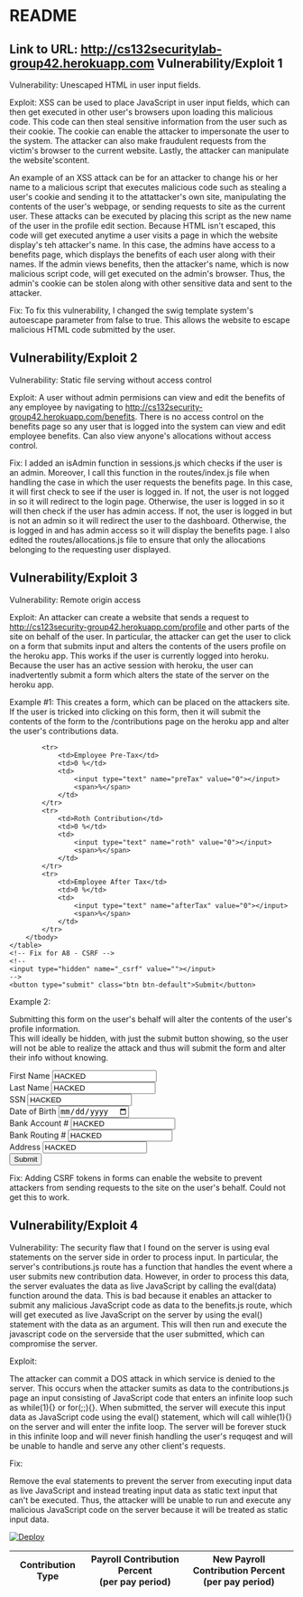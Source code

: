README
======
Link to URL: http://cs132securitylab-group42.herokuapp.com
Vulnerability/Exploit 1
---------------
Vulnerability: Unescaped HTML in user input fields.

Exploit:  XSS can be used to place JavaScript in user input fields, which can then get executed in other user's browsers upon loading this malicious code.  This code can then steal sensitive information from the user such as their cookie.  The cookie can enable the attacker to impersonate the user to the system.  The attacker can also make fraudulent requests from the victim's browser to the current website.  Lastly, the attacker can manipulate the website'scontent.

An example of an XSS attack can be for an attacker to change his or her name to a malicious script that executes malicious code such as stealing a user's cookie and sending it to the attattacker's own site, manipulating the contents of the user's webpage, or sending requests to site as the current user.  These attacks can be executed by placing this script as the new name of the user in the profile edit section.  Because HTML isn't escaped, this code will get executed anytime a user visits a page in which the website display's teh attacker's name.  In this case, the admins have access to a benefits page, which displays the benefits of each user along with their names.  If the admin views benefits, then the attacker's name, which is now malicious script code, will get executed on the admin's browser.  Thus, the admin's cookie can be stolen along with other sensitive data and sent to the attacker.

Fix:  To fix this vulnerability, I changed the swig template system's autoescape parameter from false to true.  This allows the website to escape malicious HTML code submitted by the user. 

Vulnerability/Exploit 2
-----------------------
Vulnerability: Static file serving without access control

Exploit: A user without admin permisions can view and edit the benefits
of any employee by navigating to http://cs132security-group42.herokuapp.com/benefits.  There is no access control on the benefits page so any user that is logged into the system can view and edit employee benefits.  Can also view anyone's allocations without access control.

Fix: I added an isAdmin function in sessions.js which checks if the user is an admin.  Moreover, I call this function in the routes/index.js file when handling the case in which the user requests the benefits page.  In this case, it will first check to see if the user is logged in.  If not, the user is not logged in so it will redirect to the login page.  Otherwise, the user is logged in so it will then check if the user has admin access.  If not, the user is logged in but is not an admin so it will redirect the user to the dashboard.  Otherwise, the is logged in and has admin access so it will display the benefits page.  I also edited the routes/allocations.js file to ensure that only the allocations belonging to the requesting user displayed.

Vulnerability/Exploit 3
-----------------------
Vulnerability: Remote origin access

Exploit:  An attacker can create a website that sends a request to http://cs123security-group42.herokuapp.com/profile and other parts of the site on behalf of the user.  In particular, the attacker can get the user to click on a form that submits input and alters the contents of the users profile on the heroku app.  This works if the user is currently logged into heroku.  Because the user has an active session with heroku, the user can inadvertently submit a form which alters the state of the server on the heroku app.  

Example #1:
This creates a form, which can be placed on the attackers site.  If the user is tricked into clicking on this form, then it will submit
the contents of the form to the /contributions page on the heroku app and alter the user's contributions data.

<form method="POST" action="http://cs132security-group42.herokuapp.com/contributions">
    <table class="table table-bordered table-hover tablesorter">
        <thead>
            <tr>
                <th>Contribution Type</th>
                <th>Payroll Contribution Percent
                    <br>(per pay period)
                    <br>
                </th>
                <th>New Payroll Contribution Percent
                    <br>(per pay period)
                    <br>
                </th>
            </tr>
        </thead>
        <tbody>

            <tr>
                <td>Employee Pre-Tax</td>
                <td>0 %</td>
                <td>
                    <input type="text" name="preTax" value="0"></input>
                    <span>%</span>
                </td>
            </tr>
            <tr>
                <td>Roth Contribution</td>
                <td>0 %</td>
                <td>
                    <input type="text" name="roth" value="0"></input>
                    <span>%</span>
                </td>
            </tr>
            <tr>
                <td>Employee After Tax</td>
                <td>0 %</td>
                <td>
                    <input type="text" name="afterTax" value="0"></input>
                    <span>%</span>
                </td>
            </tr>
        </tbody>
    </table>
    <!-- Fix for A8 - CSRF -->
    <!--
    <input type="hidden" name="_csrf" value=""></input>
    -->
    <button type="submit" class="btn btn-default">Submit</button>
</form>

Example 2:

Submitting this form on the user's behalf will alter the contents of the user's profile information.  
This will ideally be hidden, with just the submit button showing, so the user will not be able to realize
the attack and thus will submit the form and alter their info without knowing.

<form id='test' role="form" method="post" action="http://cs132security-group42.herokuapp.com/profile">
    <div class="form-group">
        <label for="firstName">First Name</label>
        <input type="text" class="form-control" id="firstName" name="firstName" value="HACKED" placeholder="Enter first name">
    </div>
    <div class="form-group">
        <label for="lastName">Last Name</label>
        <input type="text" class="form-control" id="lastName" name="lastName" value="HACKED" placeholder="Enter last name">
    </div>
    <div class="form-group">
        <label for="ssn">SSN</label>
        <input type="text" class="form-control" id="ssn" name="ssn" value="HACKED" placeholder="Enter SSN">
    </div>
    <div class="form-group">
        <label for="dob">Date of Birth</label>
        <input type="date" class="form-control" id="dob" name="dob" value="" placeholder="Enter date of birth">
    </div>
    <div class="form-group">
        <label for="bankAcc">Bank Account #</label>
        <input type="text" class="form-control" id="bankAcc" name="bankAcc" value="HACKED" placeholder="Enter bank account number">
    </div>
    <div class="form-group">
        <label for="bankRouting">Bank Routing #</label>
        <input type="text" class="form-control" id="bankRouting" name="bankRouting" value="HACKED" placeholder="Enter bank routing number">
    </div>
    <div class="form-group">
        <label for="address">Address</label>
        <input type="text" class="form-control" id="address" name="address" value="HACKED" placeholder="Enter address">
    </div>
    <input type="hidden" name="_csrf" value="" />
    <button type="submit" class="btn btn-default" name="submit">Submit</button>
</form> 

Fix: Adding CSRF tokens in forms can enable the website to prevent attackers from sending requests to the site on the user's behalf.  Could not get this to work.

Vulnerability/Exploit 4
-----------------------
Vulnerability:
The security flaw that I found on the server is using eval statements on the server side in order to process input.  In particular, the server's contributions.js route has a function that handles the event where a user submits new contribution data.  However, in order to process this data, the server evaluates the data as live JavaScript by calling the eval(data) function around the data.  This is bad because it enables an attacker to submit any malicious JavaScript code as data to the benefits.js route, which will get executed as live JavaScript on the server by using the eval() statement with the data as an argument.  This will then run and execute the javascript code on the serverside that the user submitted, which can compromise the server.

Exploit:

The attacker can commit a DOS attack in which service is denied to the server.  This occurs when the attacker sumits as data to the contributions.js page an input consisting of JavaScript code that enters an infinite loop such as while(1){} or for(;;){}.  When submitted, the server will execute this input data as JavaScript code using the eval() statement, which will call wihle(1){} on the server and will enter the infite loop.  The server will be forever stuck in this infinite loop and will never finish handling the user's requqest and will be unable to handle and serve any other client's requests.

Fix:

Remove the eval statements to prevent the server from executing input data as live JavaScript and instead treating input data as static text input that can't be executed.  Thus, the attacker willl be unable to run and execute any malicious JavaScript code on the server because it will be treated as static input data. 



<a href="https://heroku.com/deploy">
  <img src="https://www.herokucdn.com/deploy/button.svg" alt="Deploy">
</a>
